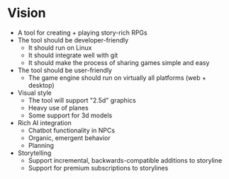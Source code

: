 # Vision
* A tool for creating + playing story-rich RPGs
* The tool should be developer-friendly
  * It should run on Linux
  * It should integrate well with git
  * It should make the process of sharing games simple and easy
* The tool should be user-friendly
  * The game engine should run on virtually all platforms (web + desktop)
* Visual style
  * The tool will support "2.5d" graphics
  * Heavy use of planes
  * Some support for 3d models
* Rich AI integration
  * Chatbot functionality in NPCs
  * Organic, emergent behavior
  * Planning
* Storytelling
  * Support incremental, backwards-compatible additions to storyline
  * Support for premium subscriptions to storylines
